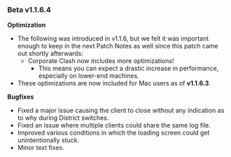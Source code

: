 ### Beta v1.1.6.4

**Optimization**
- The following was introduced in v1.1.6, but we felt it was important enough to keep in the next Patch Notes as well since this patch came out shortly afterwards:
  - Corporate Clash now includes more optimizations!
    - This means you can expect a drastic increase in performance, especially on lower-end machines.
- These optimizations are now included for Mac users as of **v1.1.6.3**.

**Bugfixes**
- Fixed a major issue causing the client to close without any indication as to why during District switches.
- Fixed an issue where multiple clients could share the same log file.
- Improved various conditions in which the loading screen could get unintentionally stuck.
- Minor text fixes.
